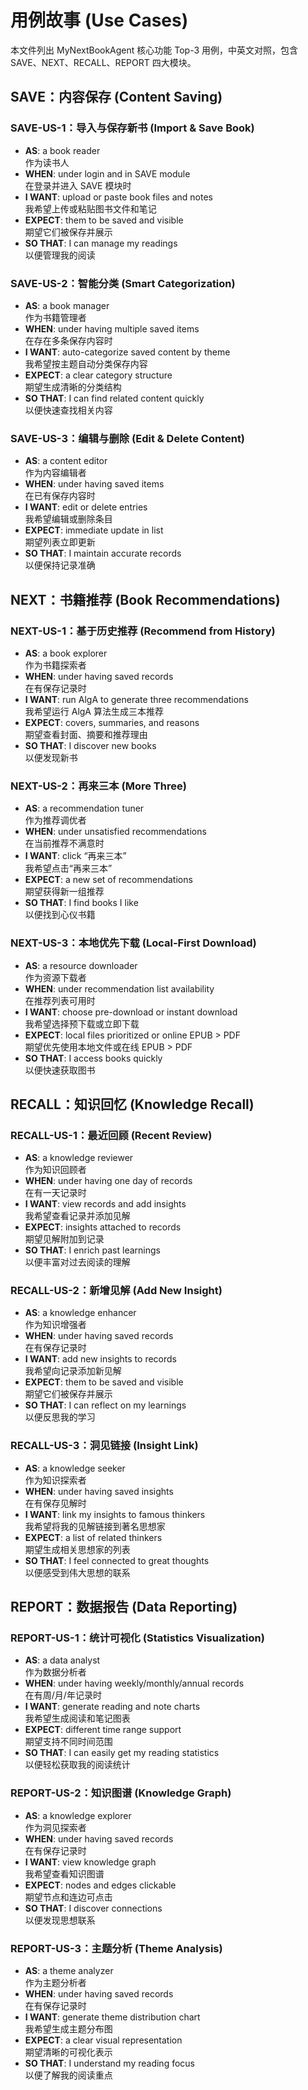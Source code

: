 # 用例故事 (Use Cases)

本文件列出 MyNextBookAgent 核心功能 Top-3 用例，中英文对照，包含 SAVE、NEXT、RECALL、REPORT 四大模块。

## SAVE：内容保存 (Content Saving)

### SAVE-US-1：导入与保存新书 (Import & Save Book)
- **AS**: a book reader  
  作为读书人
- **WHEN**: under login and in SAVE module  
  在登录并进入 SAVE 模块时
- **I WANT**: upload or paste book files and notes  
  我希望上传或粘贴图书文件和笔记
- **EXPECT**: them to be saved and visible  
  期望它们被保存并展示
- **SO THAT**: I can manage my readings  
  以便管理我的阅读

### SAVE-US-2：智能分类 (Smart Categorization)
- **AS**: a book manager  
  作为书籍管理者
- **WHEN**: under having multiple saved items  
  在存在多条保存内容时
- **I WANT**: auto-categorize saved content by theme  
  我希望按主题自动分类保存内容
- **EXPECT**: a clear category structure  
  期望生成清晰的分类结构
- **SO THAT**: I can find related content quickly  
  以便快速查找相关内容

### SAVE-US-3：编辑与删除 (Edit & Delete Content)
- **AS**: a content editor  
  作为内容编辑者
- **WHEN**: under having saved items  
  在已有保存内容时
- **I WANT**: edit or delete entries  
  我希望编辑或删除条目
- **EXPECT**: immediate update in list  
  期望列表立即更新
- **SO THAT**: I maintain accurate records  
  以便保持记录准确

## NEXT：书籍推荐 (Book Recommendations)

### NEXT-US-1：基于历史推荐 (Recommend from History)
- **AS**: a book explorer  
  作为书籍探索者
- **WHEN**: under having saved records  
  在有保存记录时
- **I WANT**: run AlgA to generate three recommendations  
  我希望运行 AlgA 算法生成三本推荐
- **EXPECT**: covers, summaries, and reasons  
  期望查看封面、摘要和推荐理由
- **SO THAT**: I discover new books  
  以便发现新书

### NEXT-US-2：再来三本 (More Three)
- **AS**: a recommendation tuner  
  作为推荐调优者
- **WHEN**: under unsatisfied recommendations  
  在当前推荐不满意时
- **I WANT**: click “再来三本”  
  我希望点击“再来三本”
- **EXPECT**: a new set of recommendations  
  期望获得新一组推荐
- **SO THAT**: I find books I like  
  以便找到心仪书籍

### NEXT-US-3：本地优先下载 (Local-First Download)
- **AS**: a resource downloader  
  作为资源下载者
- **WHEN**: under recommendation list availability  
  在推荐列表可用时
- **I WANT**: choose pre-download or instant download  
  我希望选择预下载或立即下载
- **EXPECT**: local files prioritized or online EPUB > PDF  
  期望优先使用本地文件或在线 EPUB > PDF
- **SO THAT**: I access books quickly  
  以便快速获取图书

## RECALL：知识回忆 (Knowledge Recall)

### RECALL-US-1：最近回顾 (Recent Review)
- **AS**: a knowledge reviewer  
  作为知识回顾者
- **WHEN**: under having one day of records  
  在有一天记录时
- **I WANT**: view records and add insights  
  我希望查看记录并添加见解
- **EXPECT**: insights attached to records  
  期望见解附加到记录
- **SO THAT**: I enrich past learnings  
  以便丰富对过去阅读的理解

### RECALL-US-2：新增见解 (Add New Insight)
- **AS**: a knowledge enhancer  
  作为知识增强者
- **WHEN**: under having saved records  
  在有保存记录时
- **I WANT**: add new insights to records  
  我希望向记录添加新见解
- **EXPECT**: them to be saved and visible  
  期望它们被保存并展示
- **SO THAT**: I can reflect on my learnings  
  以便反思我的学习

### RECALL-US-3：洞见链接 (Insight Link)
- **AS**: a knowledge seeker  
  作为知识探索者
- **WHEN**: under having saved insights  
  在有保存见解时
- **I WANT**: link my insights to famous thinkers  
  我希望将我的见解链接到著名思想家
- **EXPECT**: a list of related thinkers  
  期望生成相关思想家的列表
- **SO THAT**: I feel connected to great thoughts  
  以便感受到伟大思想的联系

## REPORT：数据报告 (Data Reporting)

### REPORT-US-1：统计可视化 (Statistics Visualization)
- **AS**: a data analyst  
  作为数据分析者
- **WHEN**: under having weekly/monthly/annual records  
  在有周/月/年记录时
- **I WANT**: generate reading and note charts  
  我希望生成阅读和笔记图表
- **EXPECT**: different time range support  
  期望支持不同时间范围
- **SO THAT**: I can easily get my reading statistics  
  以便轻松获取我的阅读统计

### REPORT-US-2：知识图谱 (Knowledge Graph)
- **AS**: a knowledge explorer  
  作为洞见探索者
- **WHEN**: under having saved records  
  在有保存记录时
- **I WANT**: view knowledge graph  
  我希望查看知识图谱
- **EXPECT**: nodes and edges clickable  
  期望节点和连边可点击
- **SO THAT**: I discover connections  
  以便发现思想联系

### REPORT-US-3：主题分析 (Theme Analysis)
- **AS**: a theme analyzer  
  作为主题分析者
- **WHEN**: under having saved records  
  在有保存记录时
- **I WANT**: generate theme distribution chart  
  我希望生成主题分布图
- **EXPECT**: a clear visual representation  
  期望清晰的可视化表示
- **SO THAT**: I understand my reading focus  
  以便了解我的阅读重点
